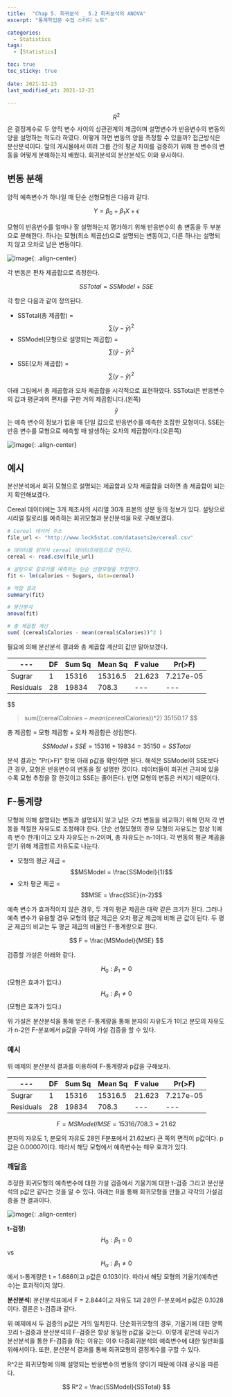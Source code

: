```yaml
---
title:  "Chap 5. 회귀분석 _ 5.2 회귀분석의 ANOVA" 
excerpt: "통계학입문 수업 스터디 노트"

categories:
  - Statistics
tags:
  - [Statistics]

toc: true
toc_sticky: true
 
date: 2021-12-23
last_modified_at: 2021-12-23

---
```


$$R^2$$은 결정계수로 두 양적 변수 사이의 상관관계의 제곱이며 설명변수가 반응변수의 변동의 양을 설명하는 척도라 하였다. 어떻게 하면 변동의 양을 측정할 수 있을까? 접근방식은 분산분석이다. 앞의 게시물에서 여러 그룹 간의 평균 차이를 검증하기 위해 한 변수의 변동을 어떻게 분해하는지 배웠다. 회귀분석의 분산분석도 이와 유사하다. 

## 변동 분해 

양적 예측변수가 하나일 때 단순 선형모형은 다음과 같다. 

$$
Y = \beta_0 + \beta_1 X + \epsilon
$$

모형이 반응변수를 얼마나 잘 설명하는지 평가하기 위해 반응변수의 총 변동을 두 부분으로 분해한다. 하나는 모형(최소 제곱선)으로 설명되는 변동이고, 다른 하나는 설명되지 않고 오차로 남은 변동이다. 

![image](https://user-images.githubusercontent.com/67791317/147206978-8f91fb4f-6c15-400c-8269-e94b7bffad71.png){: .align-center}

각 변동은 편차 제곱합으로 측정한다. 

$$
SSTotal = SSModel + SSE 
$$

각 항은 다음과 같이 정의된다. 

- SSTotal(총 제곱합) = $$\sum(y-\bar y)^2$$
- SSModel(모형으로 설명되는 제곱합) = $$\sum(\hat y - \bar y)^2$$
- SSE(오차 제곱합) = $$\sum(y-\hat y)^2$$

아래 그림에서 총 제곱합과 오차 제곱합을 시각적으로 표현하였다. SSTotal은 반응변수의 값과 평균과의 편차를 구한 거의 제곱합니다.(왼쪽) $$\bar y$$는 예측 변수의 정보가 없을 때 단일 값으로 반응변수를 예측한 조잡한 모형이다. SSE는 반응 변수를 모형으로 예측할 때 발생하는 오차의 제곱합이다.(오른쪽) 

![image](https://user-images.githubusercontent.com/67791317/147207766-a1fcca46-530e-407d-bcc2-c48ac015f822.png){: .align-center}

## 예시

분산분석에서 회귀 모형으로 설명되는 제곱합과 오차 제곱합을 더하면 총 제곱합이 되는지 확인해보겠다. 

Cereal 데이터에는 3개 제조사의 시리얼 30개 표본의 성분 등의 정보가 있다. 설탕으로 시리얼 칼로리를 예측하는 회귀모형과 분산분석을 R로 구해보겠다. 

```r
# Cereal 데이터 주소
file_url <- "http://www.lock5stat.com/datasets2e/cereal.csv"

# 데이터를 읽어서 cereal 데이터프레임으로 만든다.
cereal <- read.csv(file_url)

# 설탕으로 칼로리를 예측하는 단순 선형모형을 적합한다.
fit <- lm(calories ~ Sugars, data=cereal)

# 적합 결과
summary(fit)

# 분산분석 
anova(fit)

# 총 제곱합 계산
sum( (cereal$Calories - mean(cereal$Calories))^2 )
```

필요에 의해 분산분석 결과와 총 제곱합 계산의 값만 알아보겠다. 

|---| DF | Sum Sq | Mean Sq | F value | Pr(>F) |
|---|---|---|---|---|---|
|Sugrar |1|15316|15316.5|21.623|7.217e-05|
|Residuals|28|19834|708.3|---|---|

$$
> sum((cereal$Calories - mean(cereal$Calories))^2)
35150.17
$$

총 제곱합 = 모형 제곱합 + 오차 제곱합은 성립한다. 

$$
SSModel + SSE = 15316 + 19834 = 35150 = SSTotal
$$

분석 결과는 "Pr(>F)" 항복 아래 p값을 확인하면 된다. 해석은 SSModel이 SSE보다 큰 경우, 모형은 반응변수의 변동을 잘 설명한 것이다. 데이터들이 회귀선 근처에 있을 수록 모형 추정을 잘 한것이고 SSE는 줄어든다. 반면 모형의 변동은 커지기 때문이다. 

## F-통계량

모형에 의해 설명되는 변동과 설명되지 않고 남은 오차 변동을 비교하기 위해 먼저 각 변동을 적절한 자유도로 조정해야 한다. 단순 선형모형의 경우 모형의 자유도는 항상 1(예측 변수 한개)이고 오차 자유도는 n-2이며, 총 자유도는 n-1이다. 각 변동의 평균 제곱을 얻기 위해 제곱항르 자유도로 나눈다.

- 모형의 평균 제곱 = $$MSModel = \frac{SSModel}{1}$$
- 오차 평균 제곱 = $$MSE = \frac{SSE}{n-2}$$

예측 변수가 효과적이지 않은 경우, 두 개의 평균 제곱은 대략 같은 크기가 된다. 그러나 예측 변수가 유용할 경우 모형의 평균 제곱은 오차 평균 제곱에 비해 큰 값이 된다. 두 평균 제곱의 비교는 두 평균 제곱의 비율인 F-통계량으로 한다.  

$$
F = \frac{MSModel}{MSE}
$$

검증할 가설은 아래와 같다. 

$$H_0 : \beta_1 = 0$$(모형은 효과가 없다.)    
$$H_\alpha : \beta_1 \neq 0$$(모형은 효과가 있다.)  

위 가설은 분산분석을 통해 얻은 F-통계량을 통해 분자의 자유도가 1이고 분모의 자유도가 n-2인 F-분포에서 p값을 구하여 가설 검증을 할 수 있다. 

### 예시 

위 예제의 분산분석 결과를 이용하여 F-통계량과 p값을 구해보자. 

|---| DF | Sum Sq | Mean Sq | F value | Pr(>F) |
|---|---|---|---|---|---|
|Sugrar |1|15316|15316.5|21.623|7.217e-05|
|Residuals|28|19834|708.3|---|---|

$$
F = MSModel/MSE = 15316/708.3 = 21.62
$$

분자의 자유도 1, 분모의 자유도 28인 F분포에서 21.62보다 큰 쪽의 면적이 p값이다. p값은 0.00007이다. 따라서 해당 모형에서 예측변수는 매우 효과가 있다.

### 깨달음

추정한 회귀모형의 예측변수에 대한 가설 검증에서 기울기에 대한 t-검증 그리고 분산분석의 p값은 같다는 것을 알 수 있다. 아래는 R을 통해 회귀모형을 만들고 각각의 가설검증을 한 결과이다. 

![image](https://user-images.githubusercontent.com/67791317/147240708-8074baee-5d1a-4e32-9dd4-855b518eb739.png){: .align-center}

**t-검정**) $$H_0 : \beta_1 = 0$$ vs $$H_\alpha : \beta_1 \neq 0$$에서 t-통계량은 t = 1.686이고 p값은 0.103이다. 따라서 해당 모형의 기울기(예측변수)는 효과적이지 않다. 

**분산분석**) 분산분석표에서 F = 2.844이고 자유도 1과 28인 F-분포에서 p값은 0.1028이다. 결론은 t-검증과 같다.

위 예제에서 두 검증의 p값은 거의 일치한다. 단순회귀모형의 경우, 기울기에 대한 양쪽꼬리 t-검증과 분산분석의 F-검증은 항상 동일한 p값을 갖는다. 이렇게 같은데 우리가 분산분석을 통한 F-검증을 하는 이유는 이후 다중회귀분석의 예측변수에 대한 일반화를 위해서이다. 또한, 분산분석 결과를 통해 회귀모형의 결정계수를 구할 수 있다. 

R^2은 회귀모형에 의해 설명되는 반응변수의 변동의 양이기 때문에 아래 공식을 따른다. 

$$
R^2 = \frac{SSModel}{SSTotal}
$$


